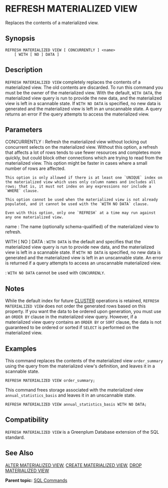 # REFRESH MATERIALIZED VIEW 

Replaces the contents of a materialized view.

## <a id="section2"></a>Synopsis 

``` {#sql_command_synopsis}
REFRESH MATERIALIZED VIEW [ CONCURRENTLY ] <name>
    [ WITH [ NO ] DATA ]
```

## <a id="section3"></a>Description 

`REFRESH MATERIALIZED VIEW` completely replaces the contents of a materialized view. The old contents are discarded. To run this command you must be the owner of the materialized view. With the default, `WITH DATA`, the materialized view query is run to provide the new data, and the materialized view is left in a scannable state. If `WITH NO DATA` is specified, no new data is generated and the materialized view is left in an unscannable state. A query returns an error if the query attempts to access the materialized view.

## <a id="section4"></a>Parameters 

CONCURRENTLY
:   Refresh the materialized view without locking out concurrent selects on the materialized view. Without this option, a refresh that affects a lot of rows tends to use fewer resources and completes more quickly, but could block other connections which are trying to read from the materialized view. This option might be faster in cases where a small number of rows are affected.

    This option is only allowed if there is at least one `UNIQUE` index on the materialized view which uses only column names and includes all rows; that is, it must not index on any expressions nor include a `WHERE` clause.

    This option cannot be used when the materialized view is not already populated, and it cannot be used with the `WITH NO DATA` clause.

    Even with this option, only one `REFRESH` at a time may run against any one materialized view.

name
:   The name \(optionally schema-qualified\) of the materialized view to refresh.

WITH \[ NO \] DATA
:   `WITH DATA` is the default and specifies that the materialized view query is run to provide new data, and the materialized view is left in a scannable state. If `WITH NO DATA` is specified, no new data is generated and the materialized view is left in an unscannable state. An error is returned if a query attempts to access an unscannable materialized view.

:   `WITH NO DATA` cannot be used with `CONCURRENLY`.

## <a id="section5"></a>Notes 

While the default index for future [CLUSTER](CLUSTER.html) operations is retained, `REFRESH MATERIALIZED VIEW` does not order the generated rows based on this property. If you want the data to be ordered upon generation, you must use an `ORDER BY` clause in the materialized view query. However, if a materialized view query contains an `ORDER BY` or `SORT` clause, the data is not guaranteed to be ordered or sorted if `SELECT` is performed on the materialized view.

## <a id="section6"></a>Examples 

This command replaces the contents of the materialized view `order_summary` using the query from the materialized view's definition, and leaves it in a scannable state.

```
REFRESH MATERIALIZED VIEW order_summary;
```

This command frees storage associated with the materialized view `annual_statistics_basis` and leaves it in an unscannable state.

```
REFRESH MATERIALIZED VIEW annual_statistics_basis WITH NO DATA;
```

## <a id="section7"></a>Compatibility 

`REFRESH MATERIALIZED VIEW` is a Greenplum Database extension of the SQL standard.

## <a id="section8"></a>See Also 

[ALTER MATERIALIZED VIEW](ALTER_MATERIALIZED_VIEW.html), [CREATE MATERIALIZED VIEW](CREATE_MATERIALIZED_VIEW.html), [DROP MATERIALIZED VIEW](DROP_MATERIALIZED_VIEW.html)

**Parent topic:** [SQL Commands](../sql_commands/sql_ref.html)

